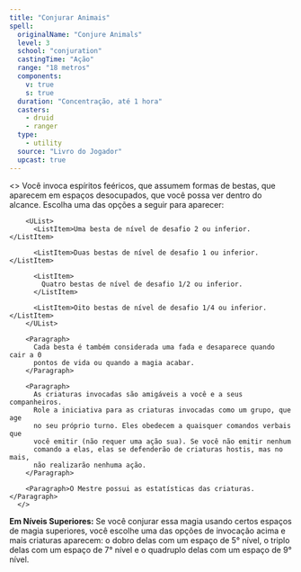 ```yaml
---
title: "Conjurar Animais"
spell:
  originalName: "Conjure Animals"
  level: 3
  school: "conjuration"
  castingTime: "Ação"
  range: "18 metros"
  components:
    v: true
    s: true
  duration: "Concentração, até 1 hora"
  casters:
    - druid
    - ranger
  type:
    - utility
  source: "Livro do Jogador"
  upcast: true
---
```


<>
<Paragraph>
Você invoca espíritos feéricos, que assumem formas de bestas, que
aparecem em espaços desocupados, que você possa ver dentro do alcance.
Escolha uma das opções a seguir para aparecer:
</Paragraph>

        <UList>
          <ListItem>Uma besta de nível de desafio 2 ou inferior.</ListItem>

          <ListItem>Duas bestas de nível de desafio 1 ou inferior.</ListItem>

          <ListItem>
            Quatro bestas de nível de desafio 1/2 ou inferior.
          </ListItem>

          <ListItem>Oito bestas de nível de desafio 1/4 ou inferior.</ListItem>
        </UList>

        <Paragraph>
          Cada besta é também considerada uma fada e desaparece quando cair a 0
          pontos de vida ou quando a magia acabar.
        </Paragraph>

        <Paragraph>
          As criaturas invocadas são amigáveis a você e a seus companheiros.
          Role a iniciativa para as criaturas invocadas como um grupo, que age
          no seu próprio turno. Eles obedecem a quaisquer comandos verbais que
          você emitir (não requer uma ação sua). Se você não emitir nenhum
          comando a elas, elas se defenderão de criaturas hostis, mas no mais,
          não realizarão nenhuma ação.
        </Paragraph>

        <Paragraph>O Mestre possui as estatísticas das criaturas.</Paragraph>
      </>

**Em Níveis Superiores:** Se você conjurar essa magia usando certos espaços de magia superiores, você escolhe uma das opções de invocação acima e mais criaturas aparecem: o dobro delas com um espaço de 5° nível, o triplo delas com um espaço de 7° nível e o quadruplo delas com um espaço de 9° nível.
